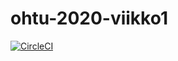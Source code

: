 # ohtu-2020-viikko1

[![CircleCI](https://circleci.com/gh/MiguelSombrero/ohtu-2020-viikko1.svg?style=svg)](https://circleci.com/gh/MiguelSombrero/ohtu-2020-viikko1)
